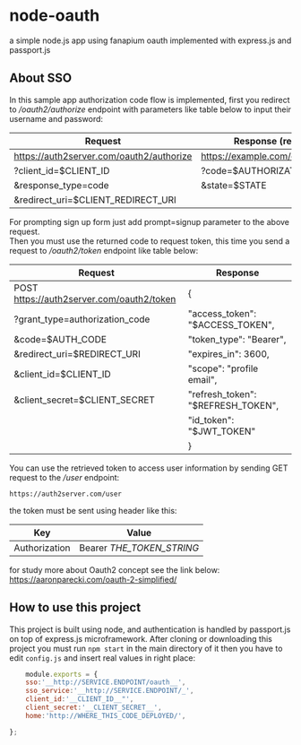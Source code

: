 # node-oauth
a simple node.js app using fanapium oauth implemented with express.js and passport.js

About SSO
----------
In this sample app authorization code flow is implemented, first you redirect to _/oauth2/authorize_ endpoint with parameters like table below to input their username and password:
 
Request | Response (redirect)
------- | --------
https://auth2server.com/oauth2/authorize | https://example.com/oauth/callback
?client_id=$CLIENT_ID | ?code=$AUTHORIZATION_CODE
&response_type=code |  &state=$STATE
&redirect_uri=$CLIENT_REDIRECT_URI |

For prompting sign up form just add prompt=signup parameter to the above request.                               
Then you must use the returned code to request token, this time you send a request to _/oauth2/token_ endpoint like table below:

Request | Response
------- | --------
POST https://auth2server.com/oauth2/token | {
  ?grant_type=authorization_code | "access_token": "$ACCESS_TOKEN",
  &code=$AUTH_CODE | "token_type": "Bearer",
  &redirect_uri=$REDIRECT_URI | "expires_in": 3600,
  &client_id=$CLIENT_ID | "scope": "profile email",
  &client_secret=$CLIENT_SECRET |  "refresh_token": "$REFRESH_TOKEN",
  &nbsp;| "id_token": "$JWT_TOKEN"
   &nbsp;| }
   
You can use the retrieved token to access user information by sending GET request to the _/user_ endpoint: 

```http
https://auth2server.com/user
```
the token must be sent using header like this:

Key | Value
--- | -----
Authorization | Bearer _THE_TOKEN_STRING_

for study more about Oauth2 concept see the link below:
https://aaronparecki.com/oauth-2-simplified/ 


How to use this project
-----------------------

This project is built using node, and authentication is handled by passport.js on top of express.js microframework. After cloning or downloading this project you must run `npm start` in the main directory of it then you have to edit `config.js` and insert real values in right place:

```javascript
    module.exports = {
    sso:'__http://SERVICE.ENDPOINT/oauth__',
    sso_service:'__http://SERVICE.ENDPOINT/_',
    client_id:'__CLIENT_ID__"',
    client_secret:'__CLIENT_SECRET__',
    home:'http://WHERE_THIS_CODE_DEPLOYED/',

};
```